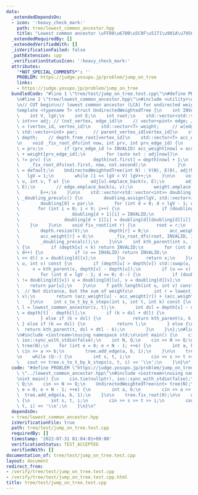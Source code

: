 ```yaml
---
data:
  _extendedDependsOn:
  - icon: ':heavy_check_mark:'
    path: tree/lowest_common_ancestor.hpp
    title: "Lowest common ancestor \uFF08\u6700\u5C0F\u5171\u901A\u7956\u5148\uFF09"
  _extendedRequiredBy: []
  _extendedVerifiedWith: []
  _isVerificationFailed: false
  _pathExtension: cpp
  _verificationStatusIcon: ':heavy_check_mark:'
  attributes:
    '*NOT_SPECIAL_COMMENTS*': ''
    PROBLEM: https://judge.yosupo.jp/problem/jump_on_tree
    links:
    - https://judge.yosupo.jp/problem/jump_on_tree
  bundledCode: "#line 1 \"tree/test/jump_on_tree.test.cpp\"\n#define PROBLEM \"https://judge.yosupo.jp/problem/jump_on_tree\"\
    \n#line 2 \"tree/lowest_common_ancestor.hpp\"\n#include <utility>\n#include <vector>\n\
    \n// CUT begin\n// lowest common ancestor (LCA) for undirected weighted tree\n\
    template <typename T> struct UndirectedWeightedTree {\n    int INVALID = -1;\n\
    \    int V, lgV;\n    int E;\n    int root;\n    std::vector<std::vector<std::pair<int,\
    \ int>>> adj; // (nxt_vertex, edge_id)\n    // vector<pint> edge; // edges[edge_id]\
    \ = (vertex_id, vertex_id)\n    std::vector<T> weight;     // w[edge_id]\n   \
    \ std::vector<int> par;      // parent_vertex_id[vertex_id]\n    std::vector<int>\
    \ depth;    // depth_from_root[vertex_id]\n    std::vector<T> acc_weight; // w_sum_from_root[vertex_id]\n\
    \n    void _fix_root_dfs(int now, int prv, int prv_edge_id) {\n        par[now]\
    \ = prv;\n        if (prv_edge_id != INVALID) acc_weight[now] = acc_weight[prv]\
    \ + weight[prv_edge_id];\n        for (auto nxt : adj[now])\n            if (nxt.first\
    \ != prv) {\n                depth[nxt.first] = depth[now] + 1;\n            \
    \    _fix_root_dfs(nxt.first, now, nxt.second);\n            }\n    }\n\n    UndirectedWeightedTree()\
    \ = default;\n    UndirectedWeightedTree(int N) : V(N), E(0), adj(N) {\n     \
    \   lgV = 1;\n        while (1 << lgV < V) lgV++;\n    }\n\n    void add_edge(int\
    \ u, int v, T w) {\n        adj[u].emplace_back(v, E);\n        adj[v].emplace_back(u,\
    \ E);\n        // edge.emplace_back(u, v);\n        weight.emplace_back(w);\n\
    \        E++;\n    }\n\n    std::vector<std::vector<int>> doubling;\n    void\
    \ _doubling_precalc() {\n        doubling.assign(lgV, std::vector<int>(V));\n\
    \        doubling[0] = par;\n        for (int d = 0; d < lgV - 1; d++)\n     \
    \       for (int i = 0; i < V; i++) {\n                if (doubling[d][i] == INVALID)\n\
    \                    doubling[d + 1][i] = INVALID;\n                else\n   \
    \                 doubling[d + 1][i] = doubling[d][doubling[d][i]];\n        \
    \    }\n    }\n\n    void fix_root(int r) {\n        root = r;\n        par.resize(V);\n\
    \        depth.resize(V);\n        depth[r] = 0;\n        acc_weight.resize(V);\n\
    \        acc_weight[r] = 0;\n        _fix_root_dfs(root, INVALID, INVALID);\n\
    \        _doubling_precalc();\n    }\n\n    int kth_parent(int x, int k) const\
    \ {\n        if (depth[x] < k) return INVALID;\n        for (int d = 0; d < lgV;\
    \ d++) {\n            if (x == INVALID) return INVALID;\n            if (k & (1\
    \ << d)) x = doubling[d][x];\n        }\n        return x;\n    }\n\n    int lowest_common_ancestor(int\
    \ u, int v) const {\n        if (depth[u] > depth[v]) std::swap(u, v);\n\n   \
    \     v = kth_parent(v, depth[v] - depth[u]);\n        if (u == v) return u;\n\
    \        for (int d = lgV - 1; d >= 0; d--) {\n            if (doubling[d][u]\
    \ != doubling[d][v]) u = doubling[d][u], v = doubling[d][v];\n        }\n    \
    \    return par[u];\n    }\n\n    T path_length(int u, int v) const {\n      \
    \  // Not distance, but the sum of weights\n        int r = lowest_common_ancestor(u,\
    \ v);\n        return (acc_weight[u] - acc_weight[r]) + (acc_weight[v] - acc_weight[r]);\n\
    \    }\n\n    int s_to_t_by_k_steps(int s, int t, int k) const {\n        int\
    \ l = lowest_common_ancestor(s, t);\n        int dsl = depth[s] - depth[l], dtl\
    \ = depth[t] - depth[l];\n        if (k > dsl + dtl) {\n            return INVALID;\n\
    \        } else if (k < dsl) {\n            return kth_parent(s, k);\n       \
    \ } else if (k == dsl) {\n            return l;\n        } else {\n          \
    \  return kth_parent(t, dsl + dtl - k);\n        }\n    }\n};\n#line 3 \"tree/test/jump_on_tree.test.cpp\"\
    \n#include <iostream>\nusing namespace std;\n\nint main() {\n    cin.tie(nullptr),\
    \ ios::sync_with_stdio(false);\n    int N, Q;\n    cin >> N >> Q;\n    UndirectedWeightedTree<int>\
    \ tree(N);\n    for (int e = 0; e < N - 1; ++e) {\n        int a, b;\n       \
    \ cin >> a >> b;\n        tree.add_edge(a, b, 1);\n    }\n\n    tree.fix_root(0);\n\
    \n    while (Q--) {\n        int s, t, i;\n        cin >> s >> t >> i;\n     \
    \   cout << tree.s_to_t_by_k_steps(s, t, i) << '\\n';\n    }\n}\n"
  code: "#define PROBLEM \"https://judge.yosupo.jp/problem/jump_on_tree\"\n#include\
    \ \"../lowest_common_ancestor.hpp\"\n#include <iostream>\nusing namespace std;\n\
    \nint main() {\n    cin.tie(nullptr), ios::sync_with_stdio(false);\n    int N,\
    \ Q;\n    cin >> N >> Q;\n    UndirectedWeightedTree<int> tree(N);\n    for (int\
    \ e = 0; e < N - 1; ++e) {\n        int a, b;\n        cin >> a >> b;\n      \
    \  tree.add_edge(a, b, 1);\n    }\n\n    tree.fix_root(0);\n\n    while (Q--)\
    \ {\n        int s, t, i;\n        cin >> s >> t >> i;\n        cout << tree.s_to_t_by_k_steps(s,\
    \ t, i) << '\\n';\n    }\n}\n"
  dependsOn:
  - tree/lowest_common_ancestor.hpp
  isVerificationFile: true
  path: tree/test/jump_on_tree.test.cpp
  requiredBy: []
  timestamp: '2022-07-31 01:04:01+09:00'
  verificationStatus: TEST_ACCEPTED
  verifiedWith: []
documentation_of: tree/test/jump_on_tree.test.cpp
layout: document
redirect_from:
- /verify/tree/test/jump_on_tree.test.cpp
- /verify/tree/test/jump_on_tree.test.cpp.html
title: tree/test/jump_on_tree.test.cpp
---
```


